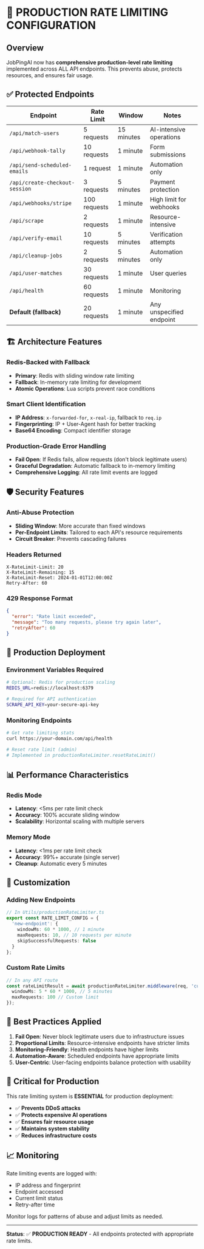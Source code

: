 # 🚨 PRODUCTION RATE LIMITING CONFIGURATION

## Overview

JobPingAI now has **comprehensive production-level rate limiting** implemented across ALL API endpoints. This prevents abuse, protects resources, and ensures fair usage.

## ✅ Protected Endpoints

| Endpoint | Rate Limit | Window | Notes |
|----------|------------|--------|-------|
| `/api/match-users` | 5 requests | 15 minutes | AI-intensive operations |
| `/api/webhook-tally` | 10 requests | 1 minute | Form submissions |
| `/api/send-scheduled-emails` | 1 request | 1 minute | Automation only |
| `/api/create-checkout-session` | 3 requests | 5 minutes | Payment protection |
| `/api/webhooks/stripe` | 100 requests | 1 minute | High limit for webhooks |
| `/api/scrape` | 2 requests | 1 minute | Resource-intensive |
| `/api/verify-email` | 10 requests | 5 minutes | Verification attempts |
| `/api/cleanup-jobs` | 2 requests | 5 minutes | Automation only |
| `/api/user-matches` | 30 requests | 1 minute | User queries |
| `/api/health` | 60 requests | 1 minute | Monitoring |
| **Default (fallback)** | 20 requests | 1 minute | Any unspecified endpoint |

## 🏗️ Architecture Features

### Redis-Backed with Fallback
- **Primary**: Redis with sliding window rate limiting
- **Fallback**: In-memory rate limiting for development
- **Atomic Operations**: Lua scripts prevent race conditions

### Smart Client Identification
- **IP Address**: `x-forwarded-for`, `x-real-ip`, fallback to `req.ip`
- **Fingerprinting**: IP + User-Agent hash for better tracking
- **Base64 Encoding**: Compact identifier storage

### Production-Grade Error Handling
- **Fail Open**: If Redis fails, allow requests (don't block legitimate users)
- **Graceful Degradation**: Automatic fallback to in-memory limiting
- **Comprehensive Logging**: All rate limit events are logged

## 🛡️ Security Features

### Anti-Abuse Protection
- **Sliding Window**: More accurate than fixed windows
- **Per-Endpoint Limits**: Tailored to each API's resource requirements
- **Circuit Breaker**: Prevents cascading failures

### Headers Returned
```
X-RateLimit-Limit: 20
X-RateLimit-Remaining: 15
X-RateLimit-Reset: 2024-01-01T12:00:00Z
Retry-After: 60
```

### 429 Response Format
```json
{
  "error": "Rate limit exceeded",
  "message": "Too many requests, please try again later",
  "retryAfter": 60
}
```

## 🚀 Production Deployment

### Environment Variables Required
```bash
# Optional: Redis for production scaling
REDIS_URL=redis://localhost:6379

# Required for API authentication
SCRAPE_API_KEY=your-secure-api-key
```

### Monitoring Endpoints
```bash
# Get rate limiting stats
curl https://your-domain.com/api/health

# Reset rate limit (admin)
# Implemented in productionRateLimiter.resetRateLimit()
```

## 📊 Performance Characteristics

### Redis Mode
- **Latency**: <5ms per rate limit check
- **Accuracy**: 100% accurate sliding window
- **Scalability**: Horizontal scaling with multiple servers

### Memory Mode
- **Latency**: <1ms per rate limit check
- **Accuracy**: 99%+ accurate (single server)
- **Cleanup**: Automatic every 5 minutes

## 🔧 Customization

### Adding New Endpoints
```typescript
// In Utils/productionRateLimiter.ts
export const RATE_LIMIT_CONFIG = {
  'new-endpoint': {
    windowMs: 60 * 1000, // 1 minute
    maxRequests: 10, // 10 requests per minute
    skipSuccessfulRequests: false
  }
};
```

### Custom Rate Limits
```typescript
// In any API route
const rateLimitResult = await productionRateLimiter.middleware(req, 'custom', {
  windowMs: 5 * 60 * 1000, // 5 minutes
  maxRequests: 100 // Custom limit
});
```

## 🎯 Best Practices Applied

1. **Fail Open**: Never block legitimate users due to infrastructure issues
2. **Proportional Limits**: Resource-intensive endpoints have stricter limits
3. **Monitoring-Friendly**: Health endpoints have higher limits
4. **Automation-Aware**: Scheduled endpoints have appropriate limits
5. **User-Centric**: User-facing endpoints balance protection with usability

## 🚨 Critical for Production

This rate limiting system is **ESSENTIAL** for production deployment:

- ✅ **Prevents DDoS attacks**
- ✅ **Protects expensive AI operations**
- ✅ **Ensures fair resource usage**
- ✅ **Maintains system stability**
- ✅ **Reduces infrastructure costs**

## 📈 Monitoring

Rate limiting events are logged with:
- IP address and fingerprint
- Endpoint accessed
- Current limit status
- Retry-after time

Monitor logs for patterns of abuse and adjust limits as needed.

---

**Status**: ✅ **PRODUCTION READY** - All endpoints protected with appropriate rate limits.

